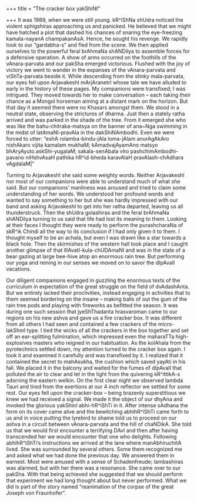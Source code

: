 +++
title = "The cracker box yakShiNI"

+++
It was 1989, when we were still young. kR^iShNa shUdra noticed the
violent sphigshiras approaching us and panicked. He believed that we
might have hatched a plot that dashed his chances of snaring the
eye-freezing kamala-nayanA champakanAsA. Hence, he sought his revenge.
We rapidly took to our “gardabha-s” and fled from the scene. We then
applied ourselves to the powerful feral brAhmaNa shANDilya to assemble
forces for a defensive operation. A show of arms occurred on the
foothills of the vAnara-parvata and our pakSha emerged victorious.
Flushed with the joy of victory we went to wander in the expanses of the
vAnara-parvata and viShTa-parvata beside it. While descending from the
stinky mala-parvata, our eyes fell upon ArjavakeshI mArjAranetrI whose
tale we have alluded to early in the history of these pages. My
companions were transfixed; I was intrigued. They moved towards her to
make conversation – each taking their chance as a Mongol horseman aiming
at a distant mark on the horizon. But that day it seemed there were no
Khasars amongst them. We stood in a neutral state, observing the
strictures of dharma. Just then a stately ratha arrived and was parked
in the shade of the tree. From it emerged she who was like the
bahu-chitraka-matsya on the banner of ana\~Nga swimming in the midst of
latAmaNI-pravAla in the dakShiNAmbodhi. Even we were forced to utter:
“eshA rolamba-bindu-jAla loma-jAlam anurAgAkAro nishAkaro vijita
kamalam mukhaM; kAmadvajAyamAno matsyo bhAryAyuto.askShi-yugalaM;
sakala-senAbala vIro pashchimAmbodhi-pavano niHshvAsaH pathika
hR^id-bheda karavAlaH pravAlash-chAdhara vAgdalaM|”

Turning to ArjavakeshI she said some weighty words. Neither ArjavakeshI
nor most of our companions were able to understand much of what she
said. But our companions’ manliness was aroused and tried to claim some
understanding of her words. We understood her profound words and wanted
to say something to her but she was hardly impressed with our band and
asking ArjavakeshI to get into her ratha departed, leaving us all
thunderstruck. Then the shUdra golashiras and the feral brAhmaNa
shANDilya turning to us said that life had lost its meaning to them.
Looking at their faces I thought they were ready to perform the
purashcharaNa of skR^ik Chindi all the way to its conclusion if I had
only given it to them. I thought myself to be an achala, but even I was
drawn like a star towards a black hole. Then the skirmishes of the
western hall took place and I caught another glimpse of that
lIlAvatI-kula-chUDAmaNI and was in the state of a bear gazing at large
bee-hive atop an enormous rain tree. But performing our yoga and reining
in our senses we moved on to savor the dIpAvalI vacations.

Our diligent companions engaged in guzzling the enormous texts of the
curriculum in expectation of the great struggle on the field of
dvAdashAnta. But we entirely lacked their proclivities, instead engaging
in activities that to them seemed bordering on the insane – making balls
of out the gum of the rain tree pods and playing with fireworks as
befitted the season. It was during one such session that jyeShThadanta
hrasvaroman came to our regions on his new ashva and gave us a fire
cracker box. It was different from all others I had seen and contained a
few crackers of the micro-lakShmI type. I tied the wicks of all the
crackers in the box together and set off an ear-splitting fulmination,
which impressed even the maharaTTa high-explosives masters who reigned
in our habituation. As the kolAhala from the pyrotechnics settled down,
my attention turned to the cracker box again. I took it and examined it
carefully and was transfixed by it. I realized that it contained the
secret to mahAsukha, the cushion which saved yayAti in his fall. We
placed it in the balcony and waited for the fumes of dIpAvalI that
polluted the air to clear and let in the light from the quivering
kR^ittikA-s adorning the eastern welkin. On the first clear night we
observed lambda Tauri and tired from the exertions at our 4 inch
reflector we settled for some rest. Our eyes fell upon the cracker-box –
being brazenly superstitious we knew we had received a signal. We made
it the object of our dhyAna and invoked the glorious yakShinI
abhi-hR^iShTi in it. After intense sAdhana the form on its cover came
alive and the bewitching abhihR^iShTi came forth to us and in voice
putting the lyrebird to shame told us to proceed on our ashva in a
circuit between vAnara-parvata and the hill of chaNDikA. She told us
that we would first encounter a terrifying DAvI and then after having
transcended her we would encounter that one who delights. Following
abhihR^iShTi’s instructions we arrived at the lane where manAbhiruchitA
lived. She was surrounded by several others. Some them recognized me and
asked what we had done the previous day. We answered them in earnest.
Most were amused with a sense of Schadenfreude; lambashiras was alarmed,
but with her there was a resonance. She came over to our pakSha. With
that being achieved she suggested that we should perform that experiment
we had long thought about but never performed. What we did is part of
the story named “reanimation of the corpse of the great Joseph von
Fraunhofer”.
